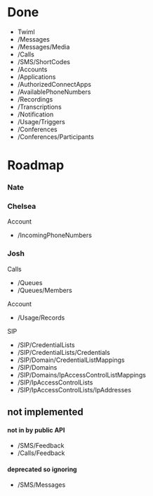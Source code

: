 # Done

- Twiml
- /Messages
- /Messages/Media
- /Calls
- /SMS/ShortCodes
- /Accounts
- /Applications
- /AuthorizedConnectApps
- /AvailablePhoneNumbers
- /Recordings
- /Transcriptions
- /Notification
- /Usage/Triggers
- /Conferences
- /Conferences/Participants

# Roadmap

### Nate



### Chelsea

Account
- /IncomingPhoneNumbers


### Josh

Calls
- /Queues
- /Queues/Members

Account
- /Usage/Records

SIP
- /SIP/CredentialLists
- /SIP/CredentialLists/Credentials
- /SIP/Domain/CredentialListMappings
- /SIP/Domains
- /SIP/Domains/IpAccessControlListMappings
- /SIP/IpAccessControlLists
- /SIP/IpAccessControlLists/IpAddresses



## not implemented

#### not in by public API

- /SMS/Feedback
- /Calls/Feedback

#### deprecated so ignoring
- /SMS/Messages
